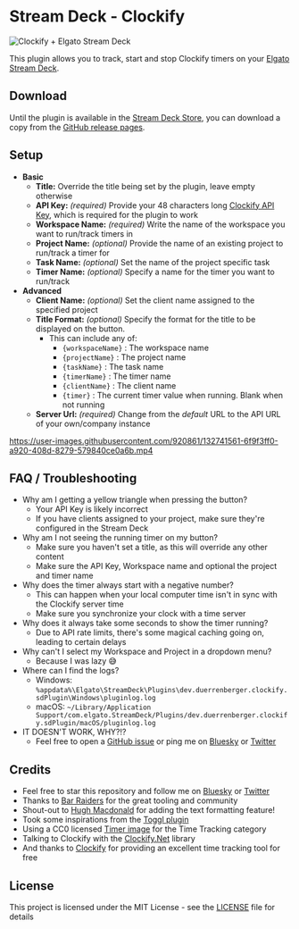 # Stream Deck - Clockify

![Clockify + Elgato Stream Deck](Docs/Clockify-GitHub-Banner.png)

This plugin allows you to track, start and stop Clockify timers on your [Elgato Stream Deck](https://www.elgato.com/en/stream-deck).

## Download

Until the plugin is available in the [Stream Deck Store](https://apps.elgato.com/plugins), you can download a copy from the [GitHub release pages](https://github.com/eXpl0it3r/streamdeck-clockify/releases/latest).

## Setup

- **Basic**
  - **Title:** Override the title being set by the plugin, leave empty otherwise
  - **API Key:** *(required)* Provide your 48 characters long [Clockify API Key](https://clockify.me/user/settings), which is required for the plugin to work
  - **Workspace Name:** *(required)* Write the name of the workspace you want to run/track timers in
  - **Project Name:** *(optional)* Provide the name of an existing project to run/track a timer for
  - **Task Name:** *(optional)* Set the name of the project specific task
  - **Timer Name:** *(optional)* Specify a name for the timer you want to run/track
- **Advanced**
  - **Client Name:** *(optional)* Set the client name assigned to the specified project
  - **Title Format:** *(optional)* Specify the format for the title to be displayed on the button.
    - This can include any of:
      - `{workspaceName}` : The workspace name
      - `{projectName}` : The project name
      - `{taskName}` : The task name 
      - `{timerName}` : The timer name
      - `{clientName}` : The client name
      - `{timer}` : The current timer value when running. Blank when not running
  - **Server Url:** *(required)* Change from the *default* URL to the API URL of your own/company instance

https://user-images.githubusercontent.com/920861/132741561-6f9f3ff0-a920-408d-8279-579840ce0a6b.mp4

## FAQ / Troubleshooting

- Why am I getting a yellow triangle when pressing the button?
  - Your API Key is likely incorrect
  - If you have clients assigned to your project, make sure they're configured in the Stream Deck
- Why am I not seeing the running timer on my button?
  - Make sure you haven't set a title, as this will override any other content
  - Make sure the API Key, Workspace name and optional the project and timer name 
- Why does the timer always start with a negative number?
  - This can happen when your local computer time isn't in sync with the Clockify server time
  - Make sure you synchronize your clock with a time server
- Why does it always take some seconds to show the timer running?
  - Due to API rate limits, there's some magical caching going on, leading to certain delays 
- Why can't I select my Workspace and Project in a dropdown menu?
  - Because I was lazy 😅
- Where can I find the logs?
  - Windows: `%appdata%\Elgato\StreamDeck\Plugins\dev.duerrenberger.clockify.sdPlugin\Windows\pluginlog.log`
  - macOS: `~/Library/Application Support/com.elgato.StreamDeck/Plugins/dev.duerrenberger.clockify.sdPlugin/macOS/pluginlog.log`
- IT DOESN'T WORK, WHY?!?
  - Feel free to open a [GitHub issue](https://github.com/eXpl0it3r/streamdeck-clockify/issues) or ping me on [Bluesky](https://bsky.app/profile/darkcisum.bsky.social) or [Twitter](https://twitter.com/DarkCisum)

## Credits

- Feel free to star this repository and follow me on [Bluesky](https://bsky.app/profile/darkcisum.bsky.social) or [Twitter](https://twitter.com/DarkCisum)
- Thanks to [Bar Raiders](https://barraider.com/) for the great tooling and community
- Shout-out to [Hugh Macdonald](https://github.com/HughMacdonald) for adding the text formatting feature!
- Took some inspirations from the [Toggl plugin](https://github.com/tobimori/streamdeck-toggl)
- Using a CC0 licensed [Timer image](https://www.svgrepo.com/svg/23258/timer) for the Time Tracking category
- Talking to Clockify with the [Clockify.Net](https://github.com/Morasiu/Clockify.Net) library
- And thanks to [Clockify](https://clockify.me/) for providing an excellent time tracking tool for free

## License

This project is licensed under the MIT License - see the [LICENSE](LICENSE) file for details